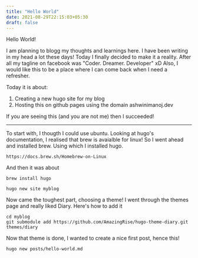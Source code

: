 ```yaml
---
title: "Hello World"
date: 2021-08-29T22:15:03+05:30
draft: false
---
```


Hello World!

I am planning to blogg my thoughts and learnings here. I have been writing in my head a lot these days! 
Today I finally decided to make it a reality. After all my tagline on facebook was "Coder. Dreamer. Developer" xD
Also, I would like this to be a place where I can come back when I need a refresher.

Today it is about: 
1. Creating a new hugo site for my blog
2. Hosting this on github pages using the domain ashwinimanoj.dev

If you are seeing this (and you are not me) then I succeeded! 

---

To start with, I thougth I could use ubuntu. Looking at hugo's documentation, I realised that brew is avaialble for linux! 
So I went ahead and installed brew. Using which I installed hugo. 

```https://docs.brew.sh/Homebrew-on-Linux```

And then it was about 

```
brew install hugo

hugo new site myblog

```

Now came the toughest part, choosing a theme! I went through the themes page and really liked Diary. Here's how to add it 

```
cd myblog
git submodule add https://github.com/AmazingRise/hugo-theme-diary.git themes/diary

```

Now that theme is done, I wanted to create a nice first post, hence this! 

```
hugo new posts/hello-world.md
```

